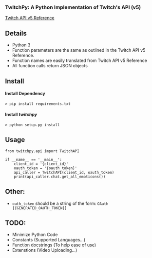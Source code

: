 ### TwitchPy: A Python Implementation of Twitch's API (v5)
[Twitch API v5 Reference](https://dev.twitch.tv/docs/)

## Details

- Python 3
- Function parameters are the same as outlined in the Twitch API v5 Reference.
- Function names are easily translated from Twitch API v5 Reference
- All function calls return JSON objects

## Install

#### Install Dependency

```
> pip install requirements.txt
```

#### Install *twitchpy*

```
> python setup.py install
```

## Usage

```
from twitchpy.api import TwitchAPI

if __name__ == '__main__':
    client_id = '{client_id}'
    oauth_token = '{oauth_token}'
    api_caller = TwitchAPI(client_id, oauth_token)
    print(api_caller.chat.get_all_emoticons())
```

## Other:
- ```outh_token``` should be a string of the form: ```OAuth {{GENERATED_OAUTH_TOKEN}}```

## TODO:
- Minimize Python Code
- Constants (Supported Languages...)
- Function docstrings (To help ease of use)
- Extenstions (Video Uploading...)
